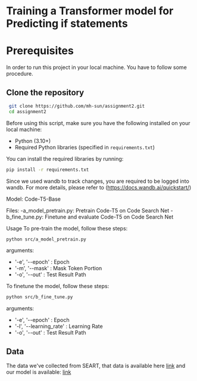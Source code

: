 # Training a Transformer model for Predicting if statements


# Prerequisites
In order to run this project in your local machine. You have to follow some procedure.
## Clone the repository
```bash
 git clone https://github.com/mh-sun/assignment2.git
 cd assignment2
```
Before using this script, make sure you have the following installed on your local machine:

- Python (3.10+)
- Required Python libraries (specified in `requirements.txt`)

You can install the required libraries by running:

```bash
pip install -r requirements.txt
```
Since we used wandb to track changes, you are required to be logged into wandb. For more details, please refer to (https://docs.wandb.ai/quickstart/)

Model: Code-T5-Base

Files:
-a_model_pretrain.py: Pretrain Code-T5 on Code Search Net
-b_fine_tune.py: Finetune and evaluate Code-T5 on Code Search Net

Usage
To pre-train the model, follow these steps:

```bash
python src/a_model_pretrain.py
```

arguments:
 - '-e', '--epoch' : Epoch
 - '-m', '--mask' : Mask Token Portion
 - '-o', '--out' : Test Result Path

 To finetune the model, follow these steps:

```bash
python src/b_fine_tune.py
```

arguments:
 - '-e', '--epoch' : Epoch
 - '-l', '--learning_rate' : Learning Rate
 - '-o', '--out' : Test Result Path

## Data
The data we've collected from SEART, that data is available here [link](https://drive.google.com/drive/folders/100X2rtYo3oV4Rt9cPjkDi3z2hU9_csr7?usp=sharing) and our model is available: [link](https://drive.google.com/drive/folders/1nPAh0l4rFAgXsQsad_D096EVVKozLuA2?usp=sharing)
